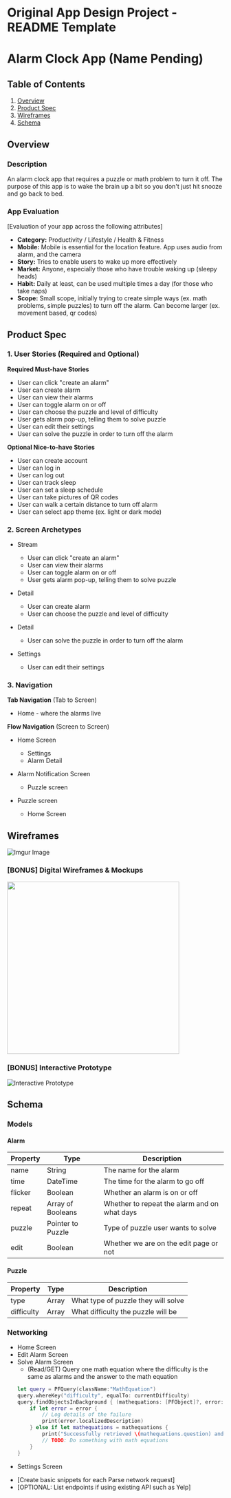 Original App Design Project - README Template
===

# Alarm Clock App (Name Pending)

## Table of Contents
1. [Overview](#Overview)
1. [Product Spec](#Product-Spec)
1. [Wireframes](#Wireframes)
2. [Schema](#Schema)

## Overview
### Description
An alarm clock app that requires a puzzle or math problem to turn it off. The purpose of this app is to wake the brain up a bit so you don't just hit snooze and go back to bed.

### App Evaluation
[Evaluation of your app across the following attributes]
- **Category:** Productivity / Lifestyle / Health & Fitness
- **Mobile:** Mobile is essential for the location feature. App uses audio from alarm, and the camera
- **Story:** Tries to enable users to wake up more effectively
- **Market:** Anyone, especially those who have trouble waking up (sleepy heads)
- **Habit:** Daily at least, can be used multiple times a day (for those who take naps) 
- **Scope:** Small scope, initially trying to create simple ways (ex. math problems, simple puzzles) to turn off the alarm. Can become larger (ex. movement based, qr codes)

## Product Spec

### 1. User Stories (Required and Optional)

**Required Must-have Stories**

* User can click "create an alarm"
* User can create alarm
* User can view their alarms
* User can toggle alarm on or off
* User can choose the puzzle and level of difficulty
* User gets alarm pop-up, telling them to solve puzzle
* User can edit their settings
* User can solve the puzzle in order to turn off the alarm

**Optional Nice-to-have Stories**

* User can create account
* User can log in
* User can log out
* User can track sleep
* User can set a sleep schedule
* User can take pictures of QR codes
* User can walk a certain distance to turn off alarm
* User can select app theme (ex. light or dark mode)

### 2. Screen Archetypes

* Stream
   * User can click "create an alarm"
   * User can view their alarms
   * User can toggle alarm on or off
   * User gets alarm pop-up, telling them to solve puzzle
   
* Detail
   * User can create alarm
   * User can choose the puzzle and level of difficulty

* Detail
   * User can solve the puzzle in order to turn off the alarm

* Settings
   * User can edit their settings

### 3. Navigation

**Tab Navigation** (Tab to Screen)

* Home - where the alarms live

**Flow Navigation** (Screen to Screen)

* Home Screen
   * Settings
   * Alarm Detail

* Alarm Notification Screen
   * Puzzle screen

* Puzzle screen
   * Home Screen


## Wireframes
![Imgur Image](https://i.imgur.com/3MXUtvC.png)

### [BONUS] Digital Wireframes & Mockups
<img src="https://media.discordapp.net/attachments/830466340887330816/830518532873125898/8951376c8780d1d529fc7c1ef2920fc2.png" width=400>

### [BONUS] Interactive Prototype
<img src='http://g.recordit.co/071Mwnjz57.gif' width='' alt='Interactive Prototype' />


## Schema 

### Models

#### Alarm

Property  | Type | Description
------------ | ------- | --------------|
name | String | The name for the alarm
time | DateTime | The time for the alarm to go off
flicker | Boolean | Whether an alarm is on or off
repeat | Array of Booleans | Whether to repeat the alarm and on what days
puzzle | Pointer to Puzzle | Type of puzzle user wants to solve
edit | Boolean | Whether we are on the edit page or not


#### Puzzle

Property  | Type | Description
------------ | ------- | --------------|
type | Array | What type of puzzle they will solve
difficulty | Array | What difficulty the puzzle will be

### Networking
* Home Screen
* Edit Alarm Screen
* Solve Alarm Screen
   * (Read/GET) Query one math equation where the difficulty is the same as alarms and the answer to the math equation
  ```swift
  let query = PFQuery(className:"MathEquation")
  query.whereKey("difficulty", equalTo: currentDifficulty)
  query.findObjectsInBackground { (mathequations: [PFObject]?, error: Error?) in
      if let error = error {
          // Log details of the failure
          print(error.localizedDescription)
      } else if let mathequations = mathequations {
          print("Successfully retrieved \(mathequations.question) and \(mathequations.answer).")
          // TODO: Do something with math equations
      }
  }
* Settings Screen

- [Create basic snippets for each Parse network request]
- [OPTIONAL: List endpoints if using existing API such as Yelp]
